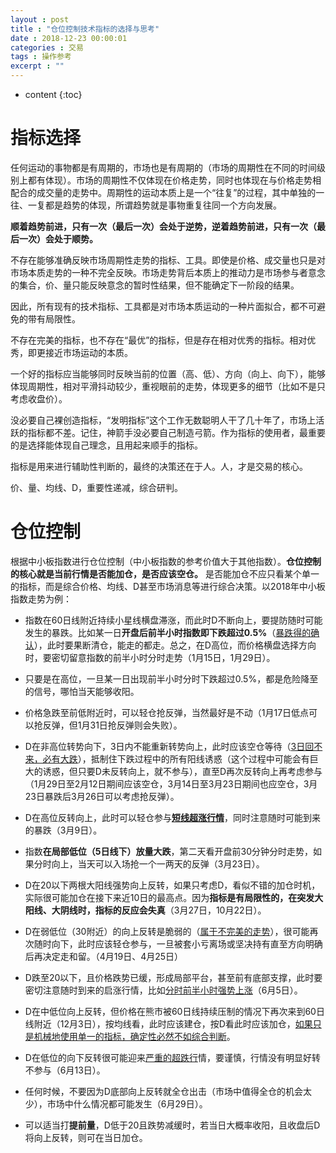 ```yaml
---
layout : post
title : "仓位控制技术指标的选择与思考"
date : 2018-12-23 00:00:01
categories : 交易
tags : 操作参考
excerpt : ""
---
```


* content
{:toc}


# 指标选择
任何运动的事物都是有周期的，市场也是有周期的（市场的周期性在不同的时间级别上都有体现）。市场的周期性不仅体现在价格走势，同时也体现在与价格走势相配合的成交量的走势中。周期性的运动本质上是一个“往复”的过程，其中单独的一往、一复都是趋势的体现，所谓趋势就是事物重复往同一个方向发展。

**顺着趋势前进，只有一次（最后一次）会处于逆势，逆着趋势前进，只有一次（最后一次）会处于顺势。**

不存在能够准确反映市场周期性走势的指标、工具。即使是价格、成交量也只是对市场本质走势的一种不完全反映。市场走势背后本质上的推动力是市场参与者意念的集合，价、量只能反映意念的暂时性结果，但不能确定下一阶段的结果。

因此，所有现有的技术指标、工具都是对市场本质运动的一种片面拟合，都不可避免的带有局限性。

不存在完美的指标，也不存在“最优”的指标，但是存在相对优秀的指标。相对优秀，即更接近市场运动的本质。

一个好的指标应当能够同时反映当前的位置（高、低）、方向（向上、向下），能够体现周期性，相对平滑抖动较少，重视眼前的走势，体现更多的细节（比如不是只考虑收盘价）。

没必要自己裸创造指标，“发明指标”这个工作无数聪明人干了几十年了，市场上活跃的指标都不差。记住，神箭手没必要自己制造弓箭。作为指标的使用者，最重要的是选择能体现自己理念，且用起来顺手的指标。

指标是用来进行辅助性判断的，最终的决策还在于人。人，才是交易的核心。

价、量、均线、D，重要性递减，综合研判。



# 仓位控制

根据中小板指数进行仓位控制（中小板指数的参考价值大于其他指数）。**仓位控制的核心就是当前行情是否能加仓，是否应该空仓。**
是否能加仓不应只看某个单一的指标，而是综合价格、均线、D甚至市场消息等进行综合决策。以2018年中小板指数走势为例：

* 指数在60日线附近持续小星线横盘滞涨，而此时D不断向上，要提防随时可能发生的暴跌。比如某一日**开盘后前半小时指数即下跌超过0.5%**（<u>暴跌得的确认</u>），此时要果断清仓，能走的都走。总之，在D高位，而价格横盘选择方向时，要密切留意指数的前半小时分时走势（1月15日，1月29日）。
* 只要是在高位，一旦某一日出现前半小时分时下跌超过0.5%，都是危险降至的信号，哪怕当天能够收阳。

* 价格急跌至前低附近时，可以轻仓抢反弹，当然最好是不动（1月17日低点可以抢反弹，但1月31日抢反弹则会失败）。

* D在非高位转势向下，3日内不能重新转势向上，此时应该空仓等待（<u>3日回不来，必有大跌</u>），抵制住下跌过程中的所有阳线诱惑（这个过程中可能会有巨大的诱惑，但只要D未反转向上，就不参与），直至D再次反转向上再考虑参与（1月29日至2月12日期间应该空仓，3月14日至3月23日期间也应空仓，3月23日暴跌后3月26日可以考虑抢反弹）。

* D在高位反转向上，此时可以轻仓参与<u>**短线超涨行情**</u>，同时注意随时可能到来的暴跌（3月9日）。

* 指数**在局部低位（5日线下）放量大跌**，第二天看开盘前30分钟分时走势，如果分时向上，当天可以入场抢一个一两天的反弹（3月23日）。

* D在20以下两根大阳线强势向上反转，如果只考虑D，看似不错的加仓时机，实际很可能加仓在接下来近10日的最高点。因为**指标是有局限性的，在突发大阳线、大阴线时，指标的反应会失真**（3月27日，10月22日）。

* D在弱低位（30附近）的向上反转是脆弱的（<u>属于不完美的走势</u>），很可能再次随时向下，此时应该轻仓参与，一旦被套小亏离场或坚决持有直至方向明确后再决定走和留。（4月19日、4月25日）

* D跌至20以下，且价格跌势已缓，形成局部平台，甚至前有底部支撑，此时要密切注意随时到来的启涨行情，比如<u>分时前半小时强势上涨</u>（6月5日）。

* D在中低位向上反转，但价格在熊市被60日线持续压制的情况下再次来到60日线附近（12月3日），按均线看，此时应该建仓，按D看此时应该加仓，<u>如果只是机械地使用单一的指标，确定性必然不如综合判断</u>。

* D在低位的向下反转很可能迎来<u>严重的超跌行</u>情，要谨慎，行情没有明显好转不参与（6月13日）。

* 任何时候，不要因为D底部向上反转就全仓出击（市场中值得全仓的机会太少），市场中什么情况都可能发生（6月29日）。

* 可以适当打**提前量**，D低于20且跌势减缓时，若当日大概率收阳，且收盘后D将向上反转，则可在当日加仓。




